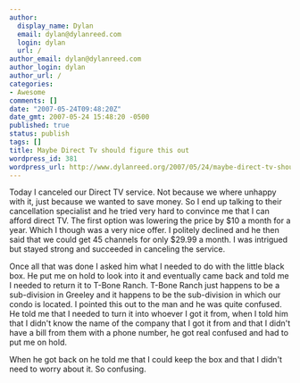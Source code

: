 ```yaml
---
author:
  display_name: Dylan
  email: dylan@dylanreed.com
  login: dylan
  url: /
author_email: dylan@dylanreed.com
author_login: dylan
author_url: /
categories:
- Awesome
comments: []
date: "2007-05-24T09:48:20Z"
date_gmt: 2007-05-24 15:48:20 -0500
published: true
status: publish
tags: []
title: Maybe Direct Tv should figure this out
wordpress_id: 381
wordpress_url: http://www.dylanreed.org/2007/05/24/maybe-direct-tv-should-figure-this-out/
---
```


Today I canceled our Direct TV service. Not because we where unhappy with it, just because we wanted to save money. So I end up talking to their cancellation specialist and he tried very hard to convince me that I can afford direct TV. The first option was lowering the price by $10 a month for a year. Which I though was a very nice offer. I politely declined and he then said that we could get 45 channels for only $29.99 a month. I was intrigued but stayed strong and succeeded in canceling the service.

Once all that was done I asked him what I needed to do with the little black box. He put me on hold to look into it and eventually came back and told me I needed to return it to T-Bone Ranch. T-Bone Ranch just happens to be a sub-division in Greeley and it happens to be the sub-division in which our condo is located. I pointed this out to the man and he was quite confused. He told me that I needed to turn it into whoever I got it from, when I told him that I didn't know the name of the company that I got it from  and that I didn't have a bill from them with a phone number, he got real confused and had to put me on hold. 

When he got back on he told me that I could keep the box and that I didn't need to worry about it. So confusing.
